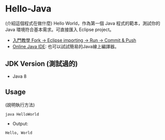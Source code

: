 # Hello-Java
(介紹這個程式在做什麼)
Hello World，作為第一個 Java 程式的範本，測試你的 Java 環境符合基本需求。可直接匯入 Eclipse project。

- [入門教學 Fork → Eclipse importing → Run → Commit & Push](https://gitpitch.com/mini-island/mini-island.github.io?p=Hello-Java-Steps)
- [Online Java IDE](https://www.compilejava.net/): 也可以試試簡易的Java線上編譯器。

## JDK Version (測試過的)
- Java 8

## Usage
(說明執行方法)

```
java HelloWorld
```

- Output:

```
Hello, World
```
